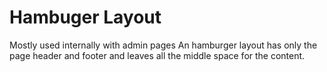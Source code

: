 # Hambuger Layout

Mostly used internally with admin pages
An hamburger layout has only the page header and footer
and leaves all the middle space for the content.
